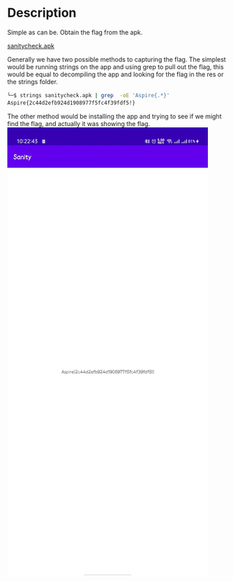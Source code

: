 # Description

Simple as can be. Obtain the flag from the apk.

[sanitycheck.apk ](sanitycheck.apk)

Generally we have two possible methods to capturing the flag. The simplest would be running strings on the app and using grep to pull out the flag, this would be equal to decompiling the app and looking for the flag in the res or the strings folder.

``` bash
└─$ strings sanitycheck.apk | grep  -oE 'Aspire{.*}' 
Aspire{2c44d2efb924d1908977f5fc4f39fdf5!}
```
The other method would be installing the app and trying to see if we might find the flag, and actually it was showing the flag.
![Screnshot](https://github.com/W4W1R3/MOBILE-FORENSICS/blob/main/Aspire%20CTF%202021/%201.%20Sanity/2.jpg)
